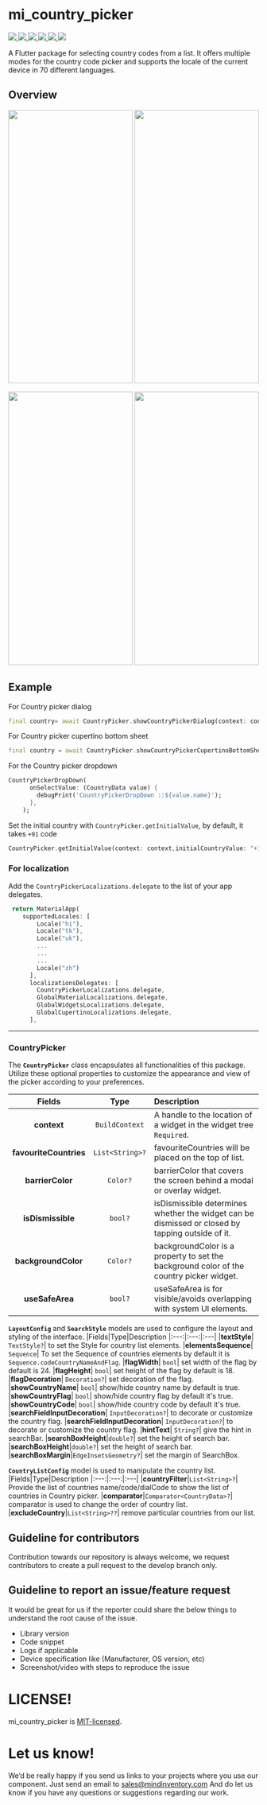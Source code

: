 # mi_country_picker

<a href="https://developer.android.com" style="pointer-events: stroke;" target="_blank">
<img src="https://img.shields.io/badge/platform-android-blue">
</a>
<a href="https://developer.apple.com/ios/" style="pointer-events: stroke;" target="_blank">
<img src="https://img.shields.io/badge/platform-iOS-blue">
</a>
<a href="" style="pointer-events: stroke;" target="_blank">
<img src="https://img.shields.io/badge/platform-Linux-blue">
</a>
<a href="" style="pointer-events: stroke;" target="_blank">
<img src="https://img.shields.io/badge/platform-Mac-blue">
</a>
<a href="" style="pointer-events: stroke;" target="_blank">
<img src="https://img.shields.io/badge/platform-web-blue">
</a>
<a href="" style="pointer-events: stroke;" target="_blank">
<img src="https://img.shields.io/badge/platform-Windows-blue">
</a>

A Flutter package for selecting country codes from a list. It offers multiple modes for the country code picker and supports the locale of the current device in 70 different languages.

## Overview
<img  src="https://git.mindinventory.com/miopensource/mi-country-picker/-/blob/dev-manish/lib/assets/bottom.gif"  width="250" height=550/> <img  src="https://git.mindinventory.com/miopensource/mi-country-picker/-/blob/dev-manish/lib/assets/dialog.gif"  width="250" height=550/> 

<img  src="https://git.mindinventory.com/miopensource/mi-country-picker/-/blob/dev-manish/lib/assets/cupertino_bottom.gif"  width="250" height=550/>  <img  src="https://git.mindinventory.com/miopensource/mi-country-picker/-/blob/dev-manish/lib/assets/dropdown.gif"  width="250" height=550/>

## Example
For Country picker dialog
```dart
final country= await CountryPicker.showCountryPickerDialog(context: context);
```

For Country picker cupertino bottom sheet
```dart
final country = await CountryPicker.showCountryPickerCupertinoBottomSheet(context: context);
```
For the Country picker dropdown
```dart
CountryPickerDropDown(
      onSelectValue: (CountryData value) {
        debugPrint('CountryPickerDropDown ::${value.name}');
      },
    );
```
Set the initial country with `CountryPicker.getInitialValue`, by default, it takes `+91` code
```dart
CountryPicker.getInitialValue(context: context,initialCountryValue: "+1"); 
```

### For localization
Add the `CountryPickerLocalizations.delegate` to the list of your app delegates.
```dart
 return MaterialApp(
    supportedLocales: [
        Locale("hi"),
        Locale("tk"),
        Locale("uk"),
        ...
        ...
        ...
        Locale("zh")
      ],
      localizationsDelegates: [
        CountryPickerLocalizations.delegate,
        GlobalMaterialLocalizations.delegate,
        GlobalWidgetsLocalizations.delegate,
        GlobalCupertinoLocalizations.delegate,
      ],
```
----

### CountryPicker
The **`CountryPicker`** class encapsulates all functionalities of this package. Utilize these optional properties to customize the appearance and view of the picker according to your preferences.

|Fields|Type|Description
|:---:|:---:|:---|
| **context** | `BuildContext` | A handle to the location of a widget in the widget tree `Required`.|
|**favouriteCountries**|`List<String>?`| favouriteCountries will be placed on the top of list.|
|**barrierColor**| `Color?`|barrierColor that covers the screen behind a modal or overlay widget.
|**isDismissible**| `bool?` | isDismissible determines whether the widget can be dismissed or closed by tapping outside of it.
|**backgroundColor**| `Color?`| backgroundColor is a property to set the background color of the country picker widget.
|**useSafeArea**|`bool?`| useSafeArea is for visible/avoids overlapping with system UI elements.

**`LayoutConfig`** and **`SearchStyle`** models are used to configure the layout and styling of the interface.
|Fields|Type|Description
|:---:|:---:|:---|
|**textStyle**| `TextStyle?`| to set the Style for country list elements.
|**elementsSequence**| `Sequence`| To set the Sequence of countries elements by default it is `Sequence.codeCountryNameAndFlag`.
|**flagWidth**| `bool`| set width of the flag by default is 24.
|**flagHeight**| `bool`| set height of the flag by default is 18.
|**flagDecoration**| `Decoration?`| set decoration of the flag.
|**showCountryName**| `bool`| show/hide country name by default is true.
|**showCountryFlag**| `bool`| show/hide country flag by default it's true.
|**showCountryCode**| `bool`| show/hide country code by default it's true.
|**searchFieldInputDecoration**| `InputDecoration?`| to decorate or customize the country flag.
|**searchFieldInputDecoration**| `InputDecoration?`| to decorate or customize the country flag.
|**hintText**| `String?`| give the hint in searchBar.
|**searchBoxHeight**|`double?`| set the height of search bar.
|**searchBoxHeight**|`double?`| set the height of search bar.
|**searchBoxMargin**|`EdgeInsetsGeometry?`| set the margin of SearchBox.

**`CountryListConfig`** model is used to manipulate the country list.
|Fields|Type|Description
|:---:|:---:|:---|
|**countryFilter**|`List<String>?`| Provide the list of countries name/code/dialCode to show the list of countries in Country picker.
|**comparator**|`Comparator<CountryData>?`| comparator is used to change the order of country list.
|**excludeCountry**|`List<String>??`| remove particular countries from our list.

## Guideline for contributors
Contribution towards our repository is always welcome, we request contributors to create a pull request to the develop branch only.

## Guideline to report an issue/feature request
It would be great for us if the reporter could share the below things to understand the root cause of the issue.
- Library version
- Code snippet
- Logs if applicable
- Device specification like (Manufacturer, OS version, etc)
- Screenshot/video with steps to reproduce the issue

# LICENSE!
mi_country_picker is [MIT-licensed](https://git.mindinventory.com/miopensource/mi-country-picker/-/blob/dev-manish/LICENSE).

# Let us know!
We’d be really happy if you send us links to your projects where you use our component. Just send an email to sales@mindinventory.com And do let us know if you have any questions or suggestions regarding our work.